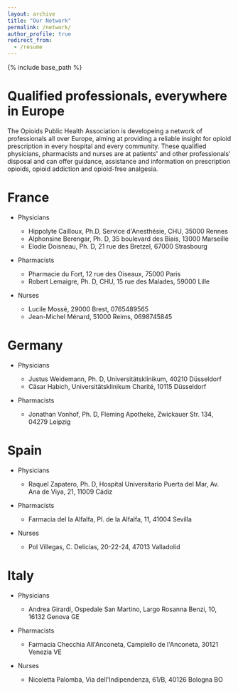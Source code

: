 ```yaml
---
layout: archive
title: "Our Network"
permalink: /network/
author_profile: true
redirect_from:
  - /resume
---
```


{% include base_path %}

Qualified professionals, everywhere in Europe
======
The Opioids Public Health Association is developeing a network of professionals all over Europe, aiming at providing a reliable insight for opioid prescription in every hospital and every community. These qualified physicians, pharmacists and nurses are at patients' and other professionals' disposal and can offer guidance, assistance and information on prescription opioids, opioid addiction and opioid-free analgesia.

France
======
* Physicians
  * Hippolyte Cailloux, Ph.D, Service d'Anesthésie, CHU, 35000 Rennes
  * Alphonsine Berengar, Ph. D, 35 boulevard des Biais, 13000 Marseille
  * Elodie Doisneau, Ph. D, 21 rue des Bretzel, 67000 Strasbourg

* Pharmacists
  * Pharmacie du Fort, 12 rue des Oiseaux, 75000 Paris
  * Robert Lemaigre, Ph. D, CHU, 15 rue des Malades, 59000 Lille

* Nurses
  * Lucile Mossé, 29000 Brest, 0765489565
  * Jean-Michel Ménard, 51000 Reims, 0698745845
  

Germany
======
* Physicians
  * Justus Weidemann, Ph. D, Universitätsklinikum, 40210 Düsseldorf
  * Cäsar Habich, Universitätsklinikum Charité, 10115 Düsseldorf

* Pharmacists
  * Jonathan Vonhof, Ph. D, Fleming Apotheke, Zwickauer Str. 134, 04279 Leipzig

Spain
======
* Physicians
  * Raquel Zapatero, Ph. D, Hospital Universitario Puerta del Mar, Av. Ana de Viya, 21, 11009 Cádiz

* Pharmacists
  * Farmacia del la Alfalfa, Pl. de la Alfalfa, 11, 41004 Sevilla

* Nurses
  * Pol Villegas, C. Delicias, 20-22-24, 47013 Valladolid


Italy
======
* Physicians
  * Andrea Girardi, Ospedale San Martino, Largo Rosanna Benzi, 10, 16132 Genova GE
  
* Pharmacists
  * Farmacia Checchia All'Anconeta, Campiello de l'Anconeta, 30121 Venezia VE

* Nurses
  * Nicoletta Palomba, Via dell'Indipendenza, 61/B, 40126 Bologna BO
